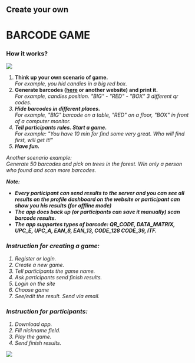 <h2>Create your own</h3>
<h1>BARCODE GAME</h2>
<h3 class="text-center">How it works?</h3>
<img src="https://barcode-game.denysyakubets.tk/images/flow.png"/>
<ol>
<li><b>Think up your own scenario of game.</b><br><i>For example, you hid candies in a big red box.</i></li>

<li><b>Generate barcodes (<a href="http://online-barcode-generator.net/">here</a> or another website) and print it.</b><br><i>For example, candies position. "BIG" - "RED" - "BOX" 3 different qr codes.</li>

<li><b>Hide barcodes in different places.</b><br><i>For example, "BIG" barcode on a table, "RED" on a floor, "BOX" in front of a computer monitor.</i></li>

<li><b>Tell participants rules. Start a game.</b><br><i>For example: "You have 10 min for find some very great. Who will find first, will get it!"</i></li>

<li><b>Have fun.</b></li>
</ol>
<p>
Another scenario example:<br>
Generate 50 barcodes and pick on trees in the forest. Win only a person who found and scan more barcodes. 
</p>
<p>
<b>
Note:
<ul>
<li>Every participant can send results to the server and you can see all results on the profile dashboard on the website or participant can show you his results (for offline mode)</li>
<li>The app does back up (or participants can save it manually) scan barcode results.</li>
<li>The app supportes types of barcode: QR_CODE, DATA_MATRIX, UPC_E, UPC_A, EAN_8, EAN_13, CODE_128 CODE_39, ITF.</li>
</ul>
</b>
</p>
<h3>Instruction for creating a game:</h3>
<ol>
<li>Register or login.</li>
<li>Create a new game.</li>
<li>Tell participants the game name.</li>
<li>Ask participants send finish results.</li>
<li>Login on the site</li>
<li>Choose game</li>
<li>See/edit the result. Send via email.</li>
</ol>
<h3>Instruction for participants:</h3>
<ol>
<li>Download app.</li>
<li>Fill nickname field.</li>
<li>Play the game.</li>
<li>Send finish results.</li>
</ol>
<a href="https://play.google.com/store/apps/details?id=barcodegame.denysyakubets.tk&hl=ru" target="_blank">
<img src="https://barcode-game.denysyakubets.tk/images/gplay.png"/>
</a>
